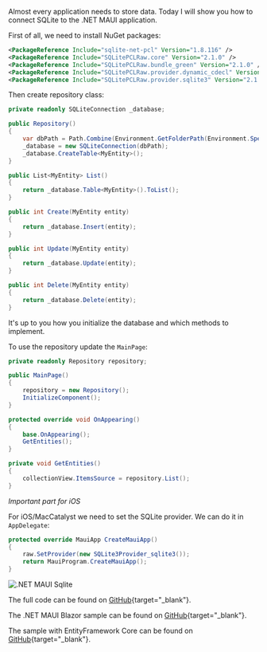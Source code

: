 Almost every application needs to store data. Today I will show you how to connect SQLite to the .NET MAUI application.

First of all, we need to install NuGet packages:
```xml
<PackageReference Include="sqlite-net-pcl" Version="1.8.116" />
<PackageReference Include="SQLitePCLRaw.core" Version="2.1.0" />
<PackageReference Include="SQLitePCLRaw.bundle_green" Version="2.1.0" />
<PackageReference Include="SQLitePCLRaw.provider.dynamic_cdecl" Version="2.1.0" />
<PackageReference Include="SQLitePCLRaw.provider.sqlite3" Version="2.1.0" />
```

Then create repository class:
```csharp
private readonly SQLiteConnection _database;

public Repository()
{
    var dbPath = Path.Combine(Environment.GetFolderPath(Environment.SpecialFolder.LocalApplicationData), "entities.db");
    _database = new SQLiteConnection(dbPath);
    _database.CreateTable<MyEntity>();
}

public List<MyEntity> List()
{
    return _database.Table<MyEntity>().ToList();
}

public int Create(MyEntity entity)
{
    return _database.Insert(entity);
}

public int Update(MyEntity entity)
{
    return _database.Update(entity);
}

public int Delete(MyEntity entity)
{
    return _database.Delete(entity);
}
```

It's up to you how you initialize the database and which methods to implement.

To use the repository update the `MainPage`:
```csharp
private readonly Repository repository;

public MainPage()
{
    repository = new Repository();
    InitializeComponent();
}

protected override void OnAppearing()
{
    base.OnAppearing();
    GetEntities();
}

private void GetEntities()
{
    collectionView.ItemsSource = repository.List();
}
```

*Important part for iOS*

For iOS/MacCatalyst we need to set the SQLite provider. We can do it in `AppDelegate`:
```csharp
protected override MauiApp CreateMauiApp()
{
    raw.SetProvider(new SQLite3Provider_sqlite3());
    return MauiProgram.CreateMauiApp();
}
```
![.NET MAUI Sqlite](https://ik.imagekit.io/VladislavAntonyuk/vladislavantonyuk/articles/14/sqlite2.png)

The full code can be found on [GitHub](https://github.com/VladislavAntonyuk/MauiSamples/tree/main/Sqlite/MauiSqlite){target="_blank"}.

The .NET MAUI Blazor sample can be found on [GitHub](https://github.com/VladislavAntonyuk/MauiSamples/tree/main/Sqlite/MauiSqliteBlazor){target="_blank"}.

The sample with EntityFramework Core can be found on [GitHub](https://github.com/VladislavAntonyuk/MauiSamples/tree/main/KanbanBoard){target="_blank"}.